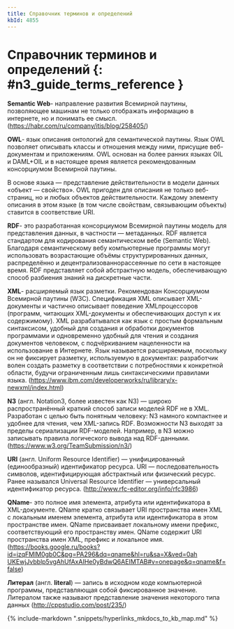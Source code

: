 ```yaml
---
title: Справочник терминов и определений
kbId: 4855
---
```


# Справочник терминов и определений {: #n3_guide_terms_reference }

**Semantic Web**- направление развития Всемирной паутины, позволяющее машинам не только отображать информацию в интернете, но и понимать ее смысл. (<https://habr.com/ru/company/itis/blog/258405/>)

**OWL**- язык описания онтологий для семантической паутины. Язык OWL позволяет описывать классы и отношения между ними, присущие веб-документам и приложениям. OWL основан на более ранних языках OIL и DAML+OIL и в настоящее время является рекомендованным консорциумом Всемирной паутины.

В основе языка — представление действительности в модели данных «объект — свойство». OWL пригоден для описания не только веб-страниц, но и любых объектов действительности. Каждому элементу описания в этом языке (в том числе свойствам, связывающим объекты) ставится в соответствие URI.

**RDF**- это разработанная консорциумом Всемирной паутины модель для представления данных, в частности — метаданных. RDF является стандартом для кодирования семантическом вебе (Semantic Web). Благодаря семантическому вебу компьютерные программы могут использовать возрастающие объёмы структурированных данных, распределённо и децентрализованнорассеянные по сети в настоящее время. RDF представляет собой абстрактную модель, обеспечивающую способ разбиения знаний на дискретные части.

**XML**- расширяемый язык разметки. Рекомендован Консорциумом Всемирной паутины (W3C). Спецификация XML описывает XML-документы и частично описывает поведение XMLпроцессоров (программ, читающих XML-документы и обеспечивающих доступ к их содержимому). XML разрабатывался как язык с простым формальным синтаксисом, удобный для создания и обработки документов программами и одновременно удобный для чтения и создания документов человеком, с подчёркиванием нацеленности на использование в Интернете. Язык называется расширяемым, поскольку он не фиксирует разметку, используемую в документах: разработчик волен создать разметку в соответствии с потребностями к конкретной области, будучи ограниченным лишь синтаксическими правилами языка. (<https://www.ibm.com/developerworks/ru/library/x-newxml/index.html>)

**N3** (англ. Notation3, более известен как N3) — широко распространённый краткий способ записи моделей RDF не в XML. Разработан с целью быть понятным человеку: N3 намного компактнее и удобнее для чтения, чем XML-запись RDF. Возможности N3 выходят за пределы сериализации RDF-моделей. Например, в N3 можно записывать правила логического вывода над RDF-данными. (<https://www.w3.org/TeamSubmission/n3/>)

**URI** (англ. Uniform Resource Identifier) — унифицированный (единообразный) идентификатор ресурса. URI — последовательность символов, идентифицирующая абстрактный или физический ресурс. Ранее назывался Universal Resource Identifier — универсальный идентификатор ресурса. (<http://www.rfc-editor.org/info/rfc3986>)

**QName**- это полное имя элемента, атрибута или идентификатора в XML-документе. QName кратко связывает URI пространства имен XML с локальным именем элемента, атрибута или идентификатора в этом пространстве имен. QName присваивает локальному имени префикс, соответствующий его пространству имен. QName содержит URI пространства имен XML, префикс и локальное имя. ([https://books.google.ru/books?id=jzqFMlM0gb0C&pg=PA296&dq=qname&hl=ru&sa=X&ved=0ah UKEwjJvbblp5vgAhUfAxAIHe0yBdwQ6AEIMTAB#v=onepage&q=qname&f=false](https://books.google.ru/books?id=jzqFMlM0gb0C&pg=PA296&dq=qname&hl=ru&sa=X&ved=0ah%20UKEwjJvbblp5vgAhUfAxAIHe0yBdwQ6AEIMTAB#v=onepage&q=qname&f=false))

**Литерал** (англ. **literal**) — запись в исходном коде компьютерной программы, представляющая собой фиксированное значение. Литералом также называют представление значения некоторого типа данных (<http://cppstudio.com/post/235/>)

{% include-markdown ".snippets/hyperlinks_mkdocs_to_kb_map.md" %}
